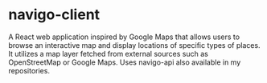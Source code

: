 # navigo-client
A React web application inspired by Google Maps that allows users to browse an interactive map and display locations of specific types of places. It utilizes a map layer fetched from external sources such as OpenStreetMap or Google Maps. Uses navigo-api also available in my repositories.
